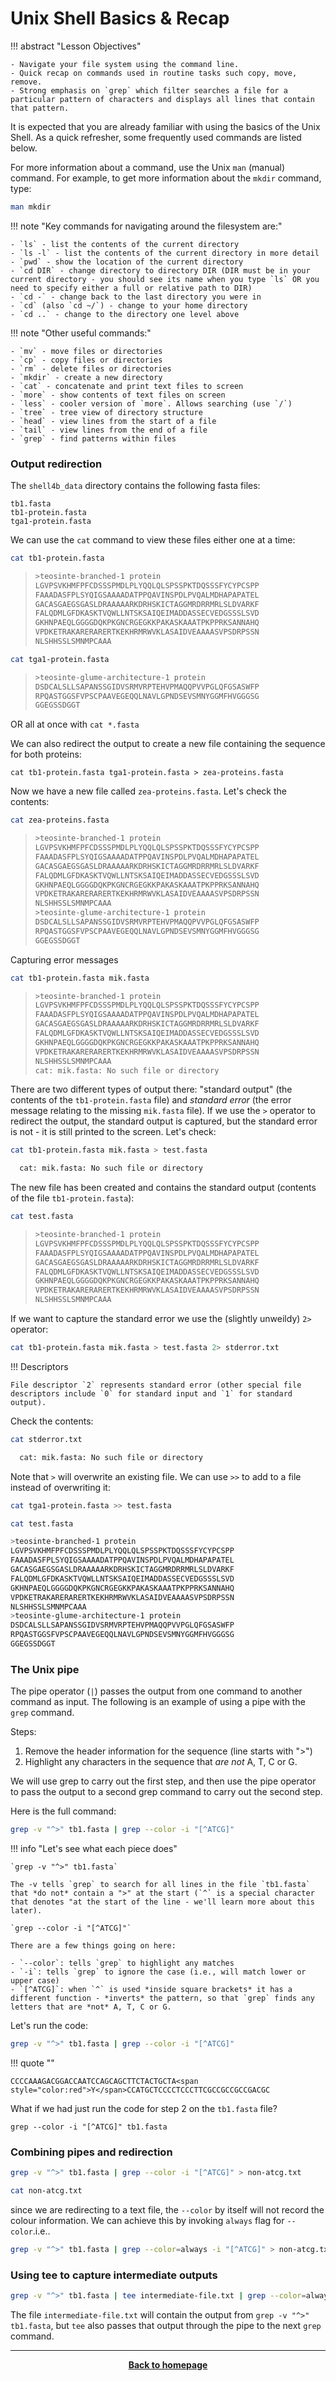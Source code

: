 # Unix Shell Basics & Recap 

!!! abstract "Lesson Objectives"

    - Navigate your file system using the command line.
    - Quick recap on commands used in routine tasks such copy, move, remove.
    - Strong emphasis on `grep` which filter searches a file for a particular pattern of characters and displays all lines that contain that pattern. 

It is expected that you are already familiar with using the basics of the Unix Shell. As a quick refresher, some frequently used commands are listed below.

For more information about a command, use the Unix `man` (manual) command. For example, to get more information about the `mkdir` command, type:

```bash
man mkdir
```



!!! note "Key commands for navigating around the filesystem are:"

    - `ls` - list the contents of the current directory
    - `ls -l` - list the contents of the current directory in more detail
    - `pwd` - show the location of the current directory
    - `cd DIR` - change directory to directory DIR (DIR must be in your current directory - you should see its name when you type `ls` OR you need to specify either a full or relative path to DIR)
    - `cd -` - change back to the last directory you were in
    - `cd` (also `cd ~/`) - change to your home directory
    - `cd ..` - change to the directory one level above

!!! note "Other useful commands:"

    - `mv` - move files or directories
    - `cp` - copy files or directories
    - `rm` - delete files or directories
    - `mkdir` - create a new directory
    - `cat` - concatenate and print text files to screen
    - `more` - show contents of text files on screen
    - `less` - cooler version of `more`. Allows searching (use `/`)
    - `tree` - tree view of directory structure
    - `head` - view lines from the start of a file
    - `tail` - view lines from the end of a file
    - `grep` - find patterns within files


### Output redirection

The `shell4b_data` directory contains the following fasta files:

```
tb1.fasta
tb1-protein.fasta
tga1-protein.fasta
```

We can use the `cat` command to view these files either one at a time:

```bash
cat tb1-protein.fasta
```
>```bash
>>teosinte-branched-1 protein
>LGVPSVKHMFPFCDSSSPMDLPLYQQLQLSPSSPKTDQSSSFYCYPCSPP
>FAAADASFPLSYQIGSAAAADATPPQAVINSPDLPVQALMDHAPAPATEL
>GACASGAEGSGASLDRAAAAARKDRHSKICTAGGMRDRRMRLSLDVARKF
>FALQDMLGFDKASKTVQWLLNTSKSAIQEIMADDASSECVEDGSSSLSVD
>GKHNPAEQLGGGGDQKPKGNCRGEGKKPAKASKAAATPKPPRKSANNAHQ
>VPDKETRAKARERARERTKEKHRMRWVKLASAIDVEAAAASVPSDRPSSN
>NLSHHSSLSMNMPCAAA
>```

```bash
cat tga1-protein.fasta 
```
>```bash
>>teosinte-glume-architecture-1 protein
>DSDCALSLLSAPANSSGIDVSRMVRPTEHVPMAQQPVVPGLQFGSASWFP
>RPQASTGGSFVPSCPAAVEGEQQLNAVLGPNDSEVSMNYGGMFHVGGGSG
>GGEGSSDGGT
>```

OR all at once with `cat *.fasta`

We can also redirect the output to create a new file containing the sequence for both proteins:

```
cat tb1-protein.fasta tga1-protein.fasta > zea-proteins.fasta
```

Now we have a new file called `zea-proteins.fasta`. Let's check the contents:

```bash
cat zea-proteins.fasta
``` 
>```bash
>>teosinte-branched-1 protein
>LGVPSVKHMFPFCDSSSPMDLPLYQQLQLSPSSPKTDQSSSFYCYPCSPP
>FAAADASFPLSYQIGSAAAADATPPQAVINSPDLPVQALMDHAPAPATEL
>GACASGAEGSGASLDRAAAAARKDRHSKICTAGGMRDRRMRLSLDVARKF
>FALQDMLGFDKASKTVQWLLNTSKSAIQEIMADDASSECVEDGSSSLSVD
>GKHNPAEQLGGGGDQKPKGNCRGEGKKPAKASKAAATPKPPRKSANNAHQ
>VPDKETRAKARERARERTKEKHRMRWVKLASAIDVEAAAASVPSDRPSSN
>NLSHHSSLSMNMPCAAA
>>teosinte-glume-architecture-1 protein
>DSDCALSLLSAPANSSGIDVSRMVRPTEHVPMAQQPVVPGLQFGSASWFP
>RPQASTGGSFVPSCPAAVEGEQQLNAVLGPNDSEVSMNYGGMFHVGGGSG
>GGEGSSDGGT
>```

Capturing error messages

```bash
cat tb1-protein.fasta mik.fasta
```
>```bash
>>teosinte-branched-1 protein
>LGVPSVKHMFPFCDSSSPMDLPLYQQLQLSPSSPKTDQSSSFYCYPCSPP
>FAAADASFPLSYQIGSAAAADATPPQAVINSPDLPVQALMDHAPAPATEL
>GACASGAEGSGASLDRAAAAARKDRHSKICTAGGMRDRRMRLSLDVARKF
>FALQDMLGFDKASKTVQWLLNTSKSAIQEIMADDASSECVEDGSSSLSVD
>GKHNPAEQLGGGGDQKPKGNCRGEGKKPAKASKAAATPKPPRKSANNAHQ
>VPDKETRAKARERARERTKEKHRMRWVKLASAIDVEAAAASVPSDRPSSN
>NLSHHSSLSMNMPCAAA
>cat: mik.fasta: No such file or directory
>```

There are two different types of output there: "standard output" (the contents of the `tb1-protein.fasta` file) and *standard error* (the error message relating to the missing `mik.fasta` file). If we use the `>` operator to redirect the output, the standard output is captured, but the standard error is not - it is still printed to the screen.  Let's check:

``` bash
cat tb1-protein.fasta mik.fasta > test.fasta

  cat: mik.fasta: No such file or directory
```

The new file has been created and contains the standard output (contents of the file `tb1-protein.fasta`):

```bash
cat test.fasta
```
>```bash
>>teosinte-branched-1 protein
>LGVPSVKHMFPFCDSSSPMDLPLYQQLQLSPSSPKTDQSSSFYCYPCSPP
>FAAADASFPLSYQIGSAAAADATPPQAVINSPDLPVQALMDHAPAPATEL
>GACASGAEGSGASLDRAAAAARKDRHSKICTAGGMRDRRMRLSLDVARKF
>FALQDMLGFDKASKTVQWLLNTSKSAIQEIMADDASSECVEDGSSSLSVD
>GKHNPAEQLGGGGDQKPKGNCRGEGKKPAKASKAAATPKPPRKSANNAHQ
>VPDKETRAKARERARERTKEKHRMRWVKLASAIDVEAAAASVPSDRPSSN
>NLSHHSSLSMNMPCAAA
>```

If we want to capture the standard error we use the (slightly unweildy) `2>` operator:

```bash
cat tb1-protein.fasta mik.fasta > test.fasta 2> stderror.txt
```

!!! Descriptors

    File descriptor `2` represents standard error (other special file descriptors include `0` for standard input and `1` for standard output).

Check the contents:

```bash
cat stderror.txt

  cat: mik.fasta: No such file or directory
```

Note that `>` will overwrite an existing file. We can use `>>` to add to a file instead of overwriting it:

```bash
cat tga1-protein.fasta >> test.fasta

cat test.fasta 

>teosinte-branched-1 protein
LGVPSVKHMFPFCDSSSPMDLPLYQQLQLSPSSPKTDQSSSFYCYPCSPP
FAAADASFPLSYQIGSAAAADATPPQAVINSPDLPVQALMDHAPAPATEL
GACASGAEGSGASLDRAAAAARKDRHSKICTAGGMRDRRMRLSLDVARKF
FALQDMLGFDKASKTVQWLLNTSKSAIQEIMADDASSECVEDGSSSLSVD
GKHNPAEQLGGGGDQKPKGNCRGEGKKPAKASKAAATPKPPRKSANNAHQ
VPDKETRAKARERARERTKEKHRMRWVKLASAIDVEAAAASVPSDRPSSN
NLSHHSSLSMNMPCAAA
>teosinte-glume-architecture-1 protein
DSDCALSLLSAPANSSGIDVSRMVRPTEHVPMAQQPVVPGLQFGSASWFP
RPQASTGGSFVPSCPAAVEGEQQLNAVLGPNDSEVSMNYGGMFHVGGGSG
GGEGSSDGGT
```

### The Unix pipe

The pipe operator (`|`) passes the output from one command to another command as input.  The following is an example of using a pipe with the `grep` command.

Steps:

1. Remove the header information for the sequence (line starts with ">")
2. Highlight any characters in the sequence that *are not* A, T, C or G.

We will use grep to carry out the first step, and then use the pipe operator to pass the output to a second grep command to carry out the second step.

Here is the full command:

```bash 
grep -v "^>" tb1.fasta | grep --color -i "[^ATCG]"
```

!!! info "Let's see what each piece does" 

    `grep -v "^>" tb1.fasta`
 
    The -v tells `grep` to search for all lines in the file `tb1.fasta` that *do not* contain a ">" at the start (`^` is a special character that denotes "at the start of the line - we'll learn more about this later).

    `grep --color -i "[^ATCG]"`

    There are a few things going on here:

    - `--color`: tells `grep` to highlight any matches
    - `-i`: tells `grep` to ignore the case (i.e., will match lower or upper case)
    - `[^ATCG]`: when `^` is used *inside square brackets* it has a different function - *inverts* the pattern, so that `grep` finds any letters that are *not* A, T, C or G.

Let's run the code:

```bash
grep -v "^>" tb1.fasta | grep --color -i "[^ATCG]"
```

!!! quote ""

    CCCCAAAGACGGACCAATCCAGCAGCTTCTACTGCTA<span style="color:red">Y</span>CCATGCTCCCCTCCCTTCGCCGCCGCCGACGC


What if we had just run the code for step 2 on the `tb1.fasta` file?

```
grep --color -i "[^ATCG]" tb1.fasta
```

### Combining pipes and redirection

```bash
grep -v "^>" tb1.fasta | grep --color -i "[^ATCG]" > non-atcg.txt
```

```bash
cat non-atcg.txt 
```

since we are redirecting to a text file, the `--color` by itself will not record the colour information. We can achieve this by invoking `always` flag for `--color`.i.e..

```bash
grep -v "^>" tb1.fasta | grep --color=always -i "[^ATCG]" > non-atcg.txt
```
### Using tee to capture intermediate outputs

```bash
grep -v "^>" tb1.fasta | tee intermediate-file.txt | grep --color=always -i "[^ATCG]" > non-atcg.txt
```

The file `intermediate-file.txt` will contain the output from `grep -v "^>" tb1.fasta`, but `tee` also passes that output through the pipe to the next `grep` command.


- - - 

<p align="center"><b><a class="btn" href="https://genomicsaotearoa.github.io/shell-for-bioinformatics/" style="background: var(--bs-dark);font-weight:bold">Back to homepage</a></b></p>